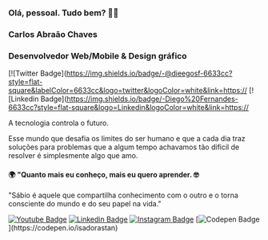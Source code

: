 ### Olá, pessoal. Tudo bem? 👋🏼

### Carlos Abraão Chaves

### Desenvolvedor Web/Mobile & Design gráfico

[![Twitter Badge](https://img.shields.io/badge/-@dieegosf-6633cc?style=flat-square&labelColor=6633cc&logo=twitter&logoColor=white&link=https://
[![Linkedin Badge](https://img.shields.io/badge/-Diego%20Fernandes-6633cc?style=flat-square&logo=Linkedin&logoColor=white&link=https://


A tecnologia controla o futuro.

Esse mundo que desafia os limites do ser humano e que a cada dia traz soluções para problemas que a algum tempo achavamos tão dificil de resolver é
simplesmente algo que amo.

#### 🌍 "Quanto mais eu conheço, mais eu quero aprender. 🤓

"Sábio é aquele que compartilha conhecimento com o outro e o torna consciente do mundo e do seu papel na vida."


[![Youtube Badge](https://img.shields.io/badge/-Youtube-FF0000?style=flat-square&labelColor=FF0000&logo=youtube&logoColor=white&link=https://www.youtube.com/channel/UCRhKK6VrISnIWPJjYxBPKnA/videos)](https://www.youtube.com/channel/UCRhKK6VrISnIWPJjYxBPKnA/videos) [![Linkedin Badge](https://img.shields.io/badge/-LinkedIn-blue?style=flat-square&logo=Linkedin&logoColor=white&link=https://www.linkedin.com/in/isadora-rodrigues-stangarlin-48402b141/)](https://www.linkedin.com/in/isadora-rodrigues-stangarlin-48402b141/) [![Instagram Badge](https://img.shields.io/badge/-Instagram-violet?style=flat-square&logo=Instagram&logoColor=white&link=https://www.instagram.com/papodedev/)](https://www.instagram.com/papodedev/) [![Codepen Badge](https://img.shields.io/badge/-Codepen-black?style=flat-square&logo=Codepen&logoColor=white&link=[https://codepen.io/isadorastan](https://codepen.io/isadorastan))](https://codepen.io/isadorastan)
